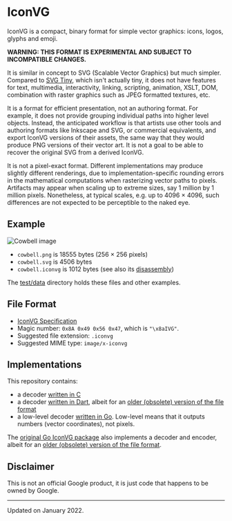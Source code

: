 # IconVG

IconVG is a compact, binary format for simple vector graphics: icons, logos,
glyphs and emoji.

**WARNING: THIS FORMAT IS EXPERIMENTAL AND SUBJECT TO INCOMPATIBLE CHANGES.**

It is similar in concept to SVG (Scalable Vector Graphics) but much simpler.
Compared to [SVG Tiny](https://www.w3.org/TR/SVGTiny12/), which isn't actually
tiny, it does not have features for text, multimedia, interactivity, linking,
scripting, animation, XSLT, DOM, combination with raster graphics such as JPEG
formatted textures, etc.

It is a format for efficient presentation, not an authoring format. For
example, it does not provide grouping individual paths into higher level
objects. Instead, the anticipated workflow is that artists use other tools and
authoring formats like Inkscape and SVG, or commercial equivalents, and export
IconVG versions of their assets, the same way that they would produce PNG
versions of their vector art. It is not a goal to be able to recover the
original SVG from a derived IconVG.

It is not a pixel-exact format. Different implementations may produce slightly
different renderings, due to implementation-specific rounding errors in the
mathematical computations when rasterizing vector paths to pixels. Artifacts
may appear when scaling up to extreme sizes, say 1 million by 1 million pixels.
Nonetheless, at typical scales, e.g. up to 4096 × 4096, such differences are
not expected to be perceptible to the naked eye.


## Example

![Cowbell image](./test/data/cowbell.png)

- `cowbell.png`    is 18555 bytes (256 × 256 pixels)
- `cowbell.svg`    is  4506 bytes
- `cowbell.iconvg` is  1012 bytes (see also its
  [disassembly](./test/data/cowbell.iconvg.disassembly))

The [test/data](./test/data) directory holds these files and other examples.


## File Format

- [IconVG Specification](spec/iconvg-spec.md)
- Magic number: `0x8A 0x49 0x56 0x47`, which is `"\x8aIVG"`.
- Suggested file extension: `.iconvg`
- Suggested MIME type: `image/x-iconvg`


## Implementations

This repository contains:

- a decoder [written in C](./release/c)
- a decoder [written in Dart](./src/dart), albeit for an [older (obsolete)
  version of the file format](https://github.com/google/iconvg/issues/4)
- a low-level decoder [written in Go](./src/go). Low-level means that it
  outputs numbers (vector coordinates), not pixels.

The [original Go IconVG
package](https://pkg.go.dev/golang.org/x/exp/shiny/iconvg) also implements a
decoder and encoder, albeit for an [older (obsolete) version of the file
format](https://github.com/google/iconvg/issues/4).


## Disclaimer

This is not an official Google product, it is just code that happens to be
owned by Google.


---

Updated on January 2022.
